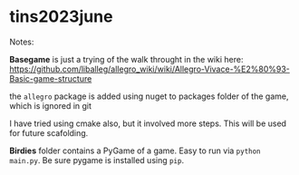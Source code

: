 # tins2023june

Notes:

**Basegame** is just a trying of the walk throught in the wiki here:
https://github.com/liballeg/allegro_wiki/wiki/Allegro-Vivace-%E2%80%93-Basic-game-structure

the `allegro` package is added using nuget to packages folder of the game, which is ignored in git

I have tried using cmake also, but it involved more steps. This will be used for future scafolding.

**Birdies** folder contains a PyGame of a game. Easy to run via `python main.py`. Be sure pygame is installed using `pip`.
